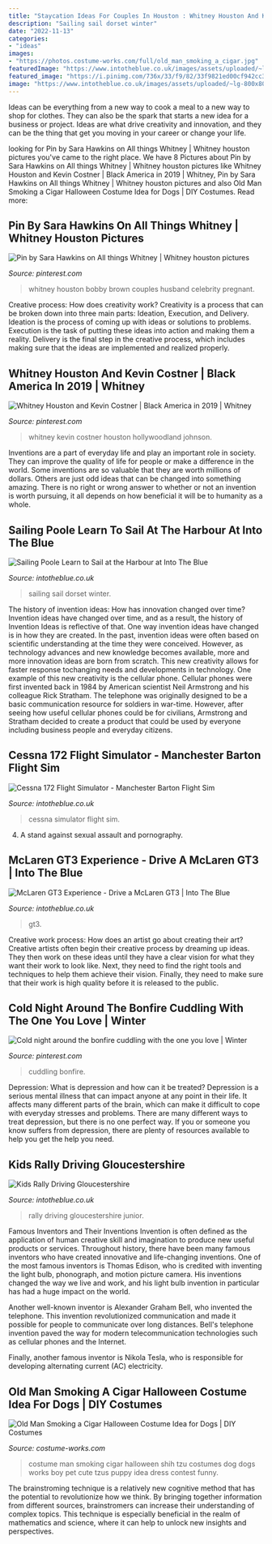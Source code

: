 ```yaml
---
title: "Staycation Ideas For Couples In Houston : Whitney Houston And Kevin Costner"
description: "Sailing sail dorset winter"
date: "2022-11-13"
categories:
- "ideas"
images:
- "https://photos.costume-works.com/full/old_man_smoking_a_cigar.jpg"
featuredImage: "https://www.intotheblue.co.uk/images/assets/uploaded/~lg-800x800/~lg-crop-1image_350185.jpg"
featured_image: "https://i.pinimg.com/736x/33/f9/82/33f9821ed00cf942cc3ca1e33ecea732.jpg?b=t"
image: "https://www.intotheblue.co.uk/images/assets/uploaded/~lg-800x800/~lg-crop-McLaren-Static-122.web.jpg"
---
```



Ideas can be everything from a new way to cook a meal to a new way to shop for clothes. They can also be the spark that starts a new idea for a business or project. Ideas are what drive creativity and innovation, and they can be the thing that get you moving in your career or change your life.

	

		
looking for Pin by Sara Hawkins on All things Whitney | Whitney houston pictures you've came to the right place. We have 8 Pictures about Pin by Sara Hawkins on All things Whitney | Whitney houston pictures like Whitney Houston and Kevin Costner | Black America in 2019 | Whitney, Pin by Sara Hawkins on All things Whitney | Whitney houston pictures and also Old Man Smoking a Cigar Halloween Costume Idea for Dogs | DIY Costumes. Read more:
		
    
## Pin By Sara Hawkins On All Things Whitney | Whitney Houston Pictures

<img loading=lazy src="https://i.pinimg.com/736x/62/4a/4c/624a4c10817b0fb854c602328e3039f5--whitney-houston-bobby-brown.jpg" onerror="this.onerror=null;this.src='https://tse1.mm.bing.net/th?id=OIP.xWaNGo_mOdpfJYugwh7EaQHaHa&amp;pid=15.1';" alt="Pin by Sara Hawkins on All things Whitney | Whitney houston pictures">

_Source: pinterest.com_

>whitney houston bobby brown couples husband celebrity pregnant. 

	

Creative process: How does creativity work?
Creativity is a process that can be broken down into three main parts: Ideation, Execution, and Delivery. Ideation is the process of coming up with ideas or solutions to problems. Execution is the task of putting these ideas into action and making them a reality. Delivery is the final step in the creative process, which includes making sure that the ideas are implemented and realized properly.

    
## Whitney Houston And Kevin Costner | Black America In 2019 | Whitney

<img loading=lazy src="https://i.pinimg.com/736x/33/f9/82/33f9821ed00cf942cc3ca1e33ecea732.jpg?b=t" onerror="this.onerror=null;this.src='https://tse1.mm.bing.net/th?id=OIP.bAV4nrfGaUrVG7BvpGCrJgHaK4&amp;pid=15.1';" alt="Whitney Houston and Kevin Costner | Black America in 2019 | Whitney">

_Source: pinterest.com_

>whitney kevin costner houston hollywoodland johnson. 

	

Inventions are a part of everyday life and play an important role in society. They can improve the quality of life for people or make a difference in the world. Some inventions are so valuable that they are worth millions of dollars. Others are just odd ideas that can be changed into something amazing. There is no right or wrong answer to whether or not an invention is worth pursuing, it all depends on how beneficial it will be to humanity as a whole.

    
## Sailing Poole Learn To Sail At The Harbour At Into The Blue

<img loading=lazy src="https://www.intotheblue.co.uk/images/assets/uploaded/~lg-800x800/~lg-crop-dinghy1_350.jpg" onerror="this.onerror=null;this.src='https://tse3.mm.bing.net/th?id=OIP.6WKeKcqPWR7_kZKotrQWzAHaHa&amp;pid=15.1';" alt="Sailing Poole Learn to Sail at the Harbour at Into The Blue">

_Source: intotheblue.co.uk_

>sailing sail dorset winter. 

	

The history of invention ideas: How has innovation changed over time?
Invention ideas have changed over time, and as a result, the history of Invention Ideas is reflective of that. One way invention ideas have changed is in how they are created.  In the past, invention ideas were often based on scientific understanding at the time they were conceived. However, as technology advances and new knowledge becomes available, more and more innovation ideas are born from scratch. This new creativity allows for faster response tochanging needs and developments in technology.
One example of this new creativity is the cellular phone. Cellular phones were first invented back in 1984 by American scientist Neil Armstrong and his colleague Rick Stratham. The telephone was originally designed to be a basic communication resource for soldiers in war-time. However, after seeing how useful cellular phones could be for civilians, Armstrong and Stratham decided to create a product that could be used by everyone including business people and everyday citizens.

    
## Cessna 172 Flight Simulator - Manchester Barton Flight Sim

<img loading=lazy src="https://www.intotheblue.co.uk/images/assets/uploaded/~lg-800x800/~lg-crop-20170404_162920-350.jpg" onerror="this.onerror=null;this.src='https://tse4.mm.bing.net/th?id=OIP.Y_bHM2cm4McgpTgAjjvtowHaHa&amp;pid=15.1';" alt="Cessna 172 Flight Simulator - Manchester Barton Flight Sim">

_Source: intotheblue.co.uk_

>cessna simulator flight sim. 

	

4. A stand against sexual assault and pornography.

    
## McLaren GT3 Experience - Drive A McLaren GT3 | Into The Blue

<img loading=lazy src="https://www.intotheblue.co.uk/images/assets/uploaded/~lg-800x800/~lg-crop-McLaren-Static-122.web.jpg" onerror="this.onerror=null;this.src='https://tse4.mm.bing.net/th?id=OIP.CwfEA7oUFF-BJFYtzF04EgHaHa&amp;pid=15.1';" alt="McLaren GT3 Experience - Drive a McLaren GT3 | Into The Blue">

_Source: intotheblue.co.uk_

>gt3. 

	

Creative work process: How does an artist go about creating their art?
Creative artists often begin their creative process by dreaming up ideas. They then work on these ideas until they have a clear vision for what they want their work to look like. Next, they need to find the right tools and techniques to help them achieve their vision. Finally, they need to make sure that their work is high quality before it is released to the public.

    
## Cold Night Around The Bonfire Cuddling With The One You Love | Winter

<img loading=lazy src="https://i.pinimg.com/originals/42/3d/21/423d2109ee10182efbcd7f7ab664b313.jpg" onerror="this.onerror=null;this.src='https://tse1.mm.bing.net/th?id=OIP.jhMDGAdEpr-7B8G87-KCDwHaLK&amp;pid=15.1';" alt="Cold night around the bonfire cuddling with the one you love | Winter">

_Source: pinterest.com_

>cuddling bonfire. 

	

Depression: What is depression and how can it be treated?
Depression is a serious mental illness that can impact anyone at any point in their life. It affects many different parts of the brain, which can make it difficult to cope with everyday stresses and problems. There are many different ways to treat depression, but there is no one perfect way. If you or someone you know suffers from depression, there are plenty of resources available to help you get the help you need.

    
## Kids Rally Driving Gloucestershire

<img loading=lazy src="https://www.intotheblue.co.uk/images/assets/uploaded/~lg-800x800/~lg-crop-1image_350185.jpg" onerror="this.onerror=null;this.src='https://tse1.mm.bing.net/th?id=OIP.QjpZT6Qg9MVYWSuXyuZX6AHaHa&amp;pid=15.1';" alt="Kids Rally Driving Gloucestershire">

_Source: intotheblue.co.uk_

>rally driving gloucestershire junior. 

	

Famous Inventors and Their Inventions
Invention is often defined as the application of human creative skill and imagination to produce new useful products or services. Throughout history, there have been many famous inventors who have created innovative and life-changing inventions.
One of the most famous inventors is Thomas Edison, who is credited with inventing the light bulb, phonograph, and motion picture camera. His inventions changed the way we live and work, and his light bulb invention in particular has had a huge impact on the world.

Another well-known inventor is Alexander Graham Bell, who invented the telephone. This invention revolutionized communication and made it possible for people to communicate over long distances. Bell's telephone invention paved the way for modern telecommunication technologies such as cellular phones and the Internet.

Finally, another famous inventor is Nikola Tesla, who is responsible for developing alternating current (AC) electricity.

    
## Old Man Smoking A Cigar Halloween Costume Idea For Dogs | DIY Costumes

<img loading=lazy src="https://photos.costume-works.com/full/old_man_smoking_a_cigar.jpg" onerror="this.onerror=null;this.src='https://tse3.mm.bing.net/th?id=OIP.fqDcYWg0FL0V1Sfo-6cNdgHaG9&amp;pid=15.1';" alt="Old Man Smoking a Cigar Halloween Costume Idea for Dogs | DIY Costumes">

_Source: costume-works.com_

>costume man smoking cigar halloween shih tzu costumes dog dogs works boy pet cute tzus puppy idea dress contest funny. 

	

The brainstroming technique is a relatively new cognitive method that has the potential to revolutionize how we think. By bringing together information from different sources, brainstromers can increase their understanding of complex topics. This technique is especially beneficial in the realm of mathematics and science, where it can help to unlock new insights and perspectives.

